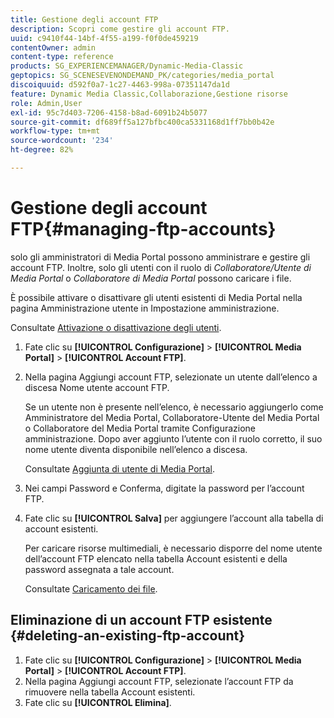 ```yaml
---
title: Gestione degli account FTP
description: Scopri come gestire gli account FTP.
uuid: c9410f44-14bf-4f55-a199-f0f0de459219
contentOwner: admin
content-type: reference
products: SG_EXPERIENCEMANAGER/Dynamic-Media-Classic
geptopics: SG_SCENESEVENONDEMAND_PK/categories/media_portal
discoiquuid: d592f0a7-1c27-4463-998a-07351147da1d
feature: Dynamic Media Classic,Collaborazione,Gestione risorse
role: Admin,User
exl-id: 95c7d403-7206-4158-b8ad-6091b24b5077
source-git-commit: df689ff5a127bfbc400ca5331168d1ff7bb0b42e
workflow-type: tm+mt
source-wordcount: '234'
ht-degree: 82%

---
```


# Gestione degli account FTP{#managing-ftp-accounts}

solo gli amministratori di Media Portal possono amministrare e gestire gli account FTP. Inoltre, solo gli utenti con il ruolo di *Collaboratore/Utente di Media Portal* o *Collaboratore di Media Portal* possono caricare i file.

È possibile attivare o disattivare gli utenti esistenti di Media Portal nella pagina Amministrazione utente in Impostazione amministrazione.

Consultate [Attivazione o disattivazione degli utenti](administration-setup.md#activating_or_deactivating_users).

1. Fate clic su **[!UICONTROL Configurazione]** > **[!UICONTROL Media Portal]** > **[!UICONTROL Account FTP]**.
1. Nella pagina Aggiungi account FTP, selezionate un utente dall’elenco a discesa Nome utente account FTP.

   Se un utente non è presente nell’elenco, è necessario aggiungerlo come Amministratore del Media Portal, Collaboratore-Utente del Media Portal o Collaboratore del Media Portal tramite Configurazione amministrazione. Dopo aver aggiunto l’utente con il ruolo corretto, il suo nome utente diventa disponibile nell’elenco a discesa.

   Consultate [Aggiunta di utente di Media Portal](adding-media-portal-users.md#adding_a_media_portal_user).

1. Nei campi Password e Conferma, digitate la password per l’account FTP.
1. Fate clic su **[!UICONTROL Salva]** per aggiungere l’account alla tabella di account esistenti.

   Per caricare risorse multimediali, è necessario disporre del nome utente dell’account FTP elencato nella tabella Account esistenti e della password assegnata a tale account.

   Consultate [Caricamento dei file](uploading-files.md#uploading_files).

## Eliminazione di un account FTP esistente {#deleting-an-existing-ftp-account}

1. Fate clic su **[!UICONTROL Configurazione]** > **[!UICONTROL Media Portal]** > **[!UICONTROL Account FTP]**.
1. Nella pagina Aggiungi account FTP, selezionate l’account FTP da rimuovere nella tabella Account esistenti.
1. Fate clic su **[!UICONTROL Elimina]**.
